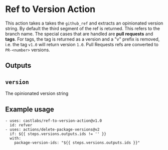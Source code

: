 # Ref to Version Action

This action takes a takes the `github_ref` and extracts an opinionated
version string. By default the third segment of the ref is returned.
This refers to the branch name. The special cases that are handled are
**pull requests** and **tags**. For tags, the tag is returned as a version
and a "v" prefix is removed, i.e. the tag `v1.0` will return version `1.0`.
Pull Requests refs are converted to `PR-<number>` versions.

## Outputs

## `version`

The opinionated version string

## Example usage

```
- uses: castlabs/ref-to-version-action@v1.0
  id: refver
- uses: actions/delete-package-versions@v2
  if: ${{ steps.versions.outputs.ids != '' }}
  with:
    package-version-ids: "${{ steps.versions.outputs.ids }}"

